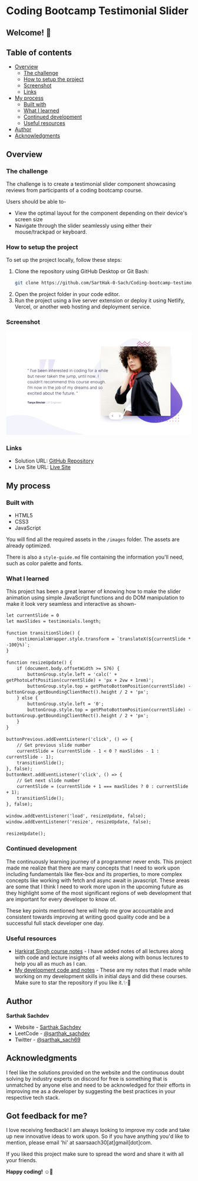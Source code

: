# Coding Bootcamp Testimonial Slider

## Welcome! 👋

## Table of contents

- [Overview](#overview)
  - [The challenge](#the-challenge)
  - [How to setup the project](#how-to-setup-the-project)
  - [Screenshot](#screenshot)
  - [Links](#links)
- [My process](#my-process)
  - [Built with](#built-with)
  - [What I learned](#what-i-learned)
  - [Continued development](#continued-development)
  - [Useful resources](#useful-resources)
- [Author](#author)
- [Acknowledgments](#acknowledgments)

## Overview

### The challenge

The challenge is to create a testimonial slider component showcasing reviews from participants of a coding bootcamp course. 

Users should be able to-
- View the optimal layout for the component depending on their device's screen size
- Navigate through the slider seamlessly using either their mouse/trackpad or keyboard.

### How to setup the project

To set up the project locally, follow these steps:

1. Clone the repository using GitHub Desktop or Git Bash:
    ```bash
    git clone https://github.com/SartHak-0-Sach/Coding-bootcamp-testimonials-slider_frontend_project.git
    ```
2. Open the project folder in your code editor.
3. Run the project using a live server extension or deploy it using Netlify, Vercel, or another web hosting and deployment service.

### Screenshot

![Design preview](/design/desktop-design-slide-1.jpg)

### Links

- Solution URL: [GitHub Repository](https://github.com/SartHak-0-Sach/Coding-bootcamp-testimonials-slider_frontend_project)
- Live Site URL: [Live Site](https://coding-bootcamp-app.netlify.app/)

## My process

### Built with

- HTML5
- CSS3
- JavaScript

You will find all the required assets in the `/images` folder. The assets are already optimized.

There is also a `style-guide.md` file containing the information you'll need, such as color palette and fonts.

### What I learned

This project has been a great learner of knowing how to make the slider animation using simple JavaScript functions and do DOM manipulation to make it look very seamless and interactive as shown-

```
let currentSlide = 0
let maxSlides = testimonials.length;

function transitionSlide() {
    testimonialsWrapper.style.transform = `translateX(${currentSlide * -100}%)`;
}

function resizeUpdate() {
    if (document.body.offsetWidth >= 576) {
        buttonGroup.style.left = 'calc(' + getPhotoLeftPosition(currentSlide) + 'px + 2vw + 1rem)';
        buttonGroup.style.top = getPhotoBottomPosition(currentSlide) - buttonGroup.getBoundingClientRect().height / 2 + 'px';
    } else {
        buttonGroup.style.left = '0';
        buttonGroup.style.top = getPhotoBottomPosition(currentSlide) - buttonGroup.getBoundingClientRect().height / 2 + 'px';
    }
}

buttonPrevious.addEventListener('click', () => {
    // Get previous slide number
    currentSlide = (currentSlide - 1 < 0 ? maxSlides - 1 : currentSlide - 1);
    transitionSlide();
}, false);
buttonNext.addEventListener('click', () => {
    // Get next slide number
    currentSlide = (currentSlide + 1 === maxSlides ? 0 : currentSlide + 1);
    transitionSlide();
}, false);

window.addEventListener('load', resizeUpdate, false);
window.addEventListener('resize', resizeUpdate, false);

resizeUpdate();
```

### Continued development

The continuously learning journey of a programmer never ends. This project made me realize that there are many concepts that I need to work upon including fundamentals like flex-box and its properties, to more complex concepts like working with fetch and async await in javascript. These areas are some that I think I need to work more upon in the upcoming future as they highlight some of the most significant regions of web development that are important for every developer to know of. 

These key points mentioned here will help me grow accountable and consistent towards improving at writing good quality code and be a successful full stack developer one day.

### Useful resources

- [Harkirat Singh course notes](https://github.com/SartHak-0-Sach/harkirat-singh-course_code_and_notes) - I have added notes of all lectures along with code and lecture insights of all weeks along with bonus lectures to help you all as much as I can.
- [My development code and notes](https://github.com/SartHak-0-Sach/cwh-web-dev-playlist_code_and_notes) - These are my notes that I made while working on my development skills in initial days and did these courses. Make sure to star the repository if you like it.✨💫

## Author

<b><strong>Sarthak Sachdev</strong></b>
- Website - [Sarthak Sachdev](https://itsmesarthak.netlify.app/)
- LeetCode - [@sarthak_sachdev](https://leetcode.com/u/sarthak_sachdev/)
- Twitter - [@sarthak_sach69](https://www.twitter.com/sarthak_sach69)

## Acknowledgments

I feel like the solutions provided on the website and the continuous doubt solving by industry experts on discord for free is something that is unmatched by anyone else and need to be acknowledged for their efforts in improving me as a developer by suggesting the best practices in your respective tech stack.

## Got feedback for me?

I love receiving feedback! I am always looking to improve my code and take up new innovative ideas to work upon. So if you have anything you'd like to mention, please email 'hi' at saarsaach30[at]gmail[dot]com.

If you liked this project make sure to spread the word and share it with all your friends.

**Happy coding!** ☺️🚀
